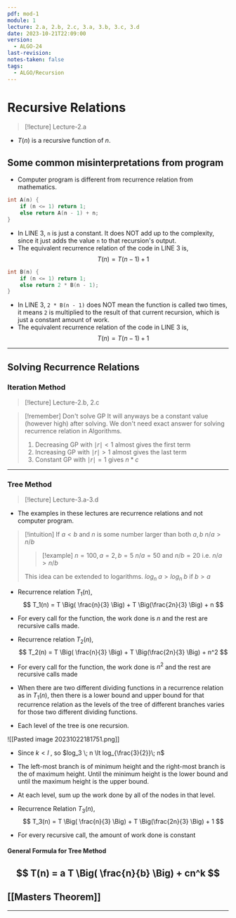 ```yaml
---
pdf: mod-1
module: 1
lecture: 2.a, 2.b, 2.c, 3.a, 3.b, 3.c, 3.d
date: 2023-10-21T22:09:00
version:
  - ALGO-24
last-revision: 
notes-taken: false
tags:
  - ALGO/Recursion
---
```

# Recursive Relations
> [!lecture] Lecture-2.a

- $T(n)$ is a recursive function of $n$. 

## Some common misinterpretations from program
- Computer program is different from recurrence relation from mathematics.

```c hl:3
int A(n) {
	if (n <= 1) return 1;
	else return A(n - 1) + n;
}
```

- In LINE 3, `n` is just a constant. It does NOT add up to the complexity, since it just adds the value `n` to that recursion's output.
- The equivalent recurrence relation of the code in LINE 3 is,
$$
T(n) = T(n - 1) + 1
$$


```c hl:3
int B(n) {
	if (n <= 1) return 1;
	else return 2 * B(n - 1);
}
```

- In LINE 3, `2 * B(n - 1)` does NOT mean the function is called two times, it means `2` is multiplied to the result of that current recursion, which is just a constant amount of work.
- The equivalent recurrence relation of the code in LINE 3 is,
$$
T(n) = T(n - 1) + 1
$$

---
## Solving Recurrence Relations

### Iteration Method
> [!lecture] Lecture-2.b, 2.c

> [!remember] Don't solve GP 
> It will anyways be a constant value (however high) after solving. We don't need exact answer for solving recurrence relation in Algorithms.
> 1. Decreasing GP with $\mid r \mid \lt 1$ almost gives the first term
> 2. Increasing GP with $\mid r \mid \gt 1$ almost gives the last term
> 3. Constant GP with $\mid r \mid = 1$ gives $n*c$

---
### Tree Method
> [!lecture] Lecture-3.a-3.d
- The examples in these lectures are recurrence relations and not computer program.

> [!intuition] If $a \lt b$ and $n$ is some number larger than both $a, b$
> $n / a \gt n / b$ 
>> [!example] $n = 100, a = 2, b = 5$
>> $n / a = 50$ and $n / b = 20$ i.e. $n / a \gt n / b$
>
> This idea can be extended to logarithms.
> $log_n \;a > log_n\; b$ if $b > a$

- Recurrence relation $T_1(n)$,
$$
T_1(n) = T \Big( \frac{n}{3} \Big) + T \Big(\frac{2n}{3} \Big) + n
$$
- For every call for the function, the work done is $n$ and the rest are recursive calls made.

- Recurrence relation $T_2(n)$,
$$
T_2(n) = T \Big( \frac{n}{3} \Big) + T \Big(\frac{2n}{3} \Big) + n^2
$$
- For every call for the function, the work done is $n^2$ and the rest are recursive calls made

- When there are two different dividing functions in a recurrence relation as in $T_1(n)$, then there is a lower bound and upper bound for that recurrence relation as the levels of the tree of different branches varies for those two different dividing functions.
- Each level of the tree is one recursion.

![[Pasted image 20231022181751.png]]

- Since $k \lt l$ , so $log_3 \; n \lt log_{\frac{3}{2}}\; n$
- The left-most branch is of minimum height and the right-most branch is the of maximum height. Until the minimum height is the lower bound and until the maximum height is the upper bound.
- At each level, sum up the work done by all of the nodes in that level.

- Recurrence Relation $T_3(n)$,
$$
T_3(n) = T \Big( \frac{n}{3} \Big) + T \Big(\frac{2n}{3} \Big) + 1
$$
- For every recursive call, the amount of work done is constant

#### General Formula for Tree Method
$$
T(n) = a T \Big( \frac{n}{b} \Big) + cn^k
$$
---

## [[Masters Theorem]]

---